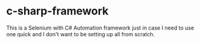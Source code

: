 # c-sharp-framework
This is a Selenium with C# Automation framework just in case I need to use one quick and I don't want to be setting up all from scratch.
